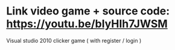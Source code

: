 # Link video game + source code: https://youtu.be/bIyHIh7JWSM
Visual studio 2010 clicker game ( with register / login )
